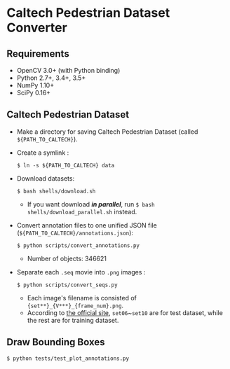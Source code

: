 Caltech Pedestrian Dataset Converter
============================

## Requirements

- OpenCV 3.0+ (with Python binding)
- Python 2.7+, 3.4+, 3.5+
- NumPy 1.10+
- SciPy 0.16+

## Caltech Pedestrian Dataset
- Make a directory for saving Caltech Pedestrian Dataset (called `${PATH_TO_CALTECH}`).

- Create a symlink :
    ```Shell
    $ ln -s ${PATH_TO_CALTECH} data
    ```

- Download datasets:
   ```Shell
   $ bash shells/download.sh
   ```
   - If you want download ***in parallel***, run `$ bash shells/download_parallel.sh` instead.

- Convert annotation files to one unified JSON file (`${PATH_TO_CALTECH}/annotations.json`):
    ```Shell
    $ python scripts/convert_annotations.py
    ```
    - Number of objects: 346621

- Separate each `.seq` movie into `.png` images :
    ```Shell
    $ python scripts/convert_seqs.py
    ```
    - Each image's filename is consisted of `{set**}_{V***}_{frame_num}.png`.
    - According to [the official site](http://www.vision.caltech.edu/Image_Datasets/CaltechPedestrians/), `set06`~`set10` are for test dataset, while the rest are for training dataset.

## Draw Bounding Boxes

```Shell
$ python tests/test_plot_annotations.py
```
